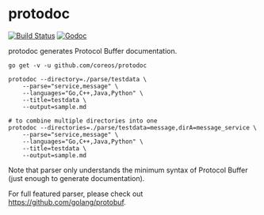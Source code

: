 
# protodoc

[![Build Status](https://img.shields.io/travis/coreos/protodoc.svg?style=flat-square)][cistat] [![Godoc](http://img.shields.io/badge/go-documentation-blue.svg?style=flat-square)][protodoc-godoc]

protodoc generates Protocol Buffer documentation.

```
go get -v -u github.com/coreos/protodoc

protodoc --directory=./parse/testdata \
	--parse="service,message" \
	--languages="Go,C++,Java,Python" \
	--title=testdata \
	--output=sample.md

# to combine multiple directories into one
protodoc --directories=./parse/testdata=message,dirA=message_service \
	--parse="service,message" \
	--languages="Go,C++,Java,Python" \
	--title=testdata \
	--output=sample.md
```

Note that parser only understands the minimum syntax
of Protocol Buffer (just enough to generate documentation).

For full featured parser, please check out https://github.com/golang/protobuf.

[cistat]: https://travis-ci.org/coreos/protodoc
[protodoc-godoc]: https://godoc.org/github.com/coreos/protodoc


